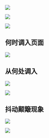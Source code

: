 
![](https://files.mdnice.com/user/8332/77376227-8c46-4459-a0b9-1029d949f537.png)



![](https://files.mdnice.com/user/8332/f0d8f3af-b081-48a3-943b-d63c96f3dc69.png)






![](https://files.mdnice.com/user/8332/db3f9105-d8ae-448c-88dd-497af2b2b3f6.png)

## 何时调入页面

![](https://files.mdnice.com/user/8332/4a12eeb0-aecf-4224-b8c6-1a210f77ced3.png)

## 从何处调入

![](https://files.mdnice.com/user/8332/ee226f62-8a35-47d0-bc2e-6b053e1ec452.png)


![](https://files.mdnice.com/user/8332/96616254-2697-45ce-8f16-6a0d693342c6.png)


## 抖动颠簸现象

![](https://files.mdnice.com/user/8332/339da571-f0da-4e18-b3ff-17bd33a1904a.png)

![](https://files.mdnice.com/user/8332/1b7fd57d-adc3-4fdc-b3ed-7d0b928e6025.jpg)

